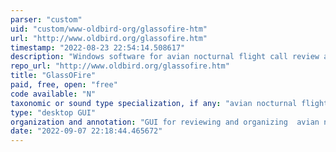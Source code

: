 ```yaml
---
parser: "custom"
uid: "custom/www-oldbird-org/glassofire-htm"
url: "http://www.oldbird.org/glassofire.htm"
timestamp: "2022-08-23 22:54:14.508617"
description: "Windows software for avian nocturnal flight call review and sorting"
repo_url: "http://www.oldbird.org/glassofire.htm"
title: "GlassOFire"
paid, free, open: "free"
code available: "N"
taxonomic or sound type specialization, if any: "avian nocturnal flight calls"
type: "desktop GUI"
organization and annotation: "GUI for reviewing and organizing  avian nocturnal flight call detections"
date: "2022-09-07 22:18:44.465672"
---
```

